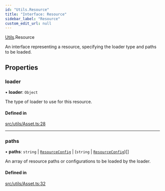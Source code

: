 ```yaml
---
id: "Utils.Resource"
title: "Interface: Resource"
sidebar_label: "Resource"
custom_edit_url: null
---
```


[Utils](../namespaces/Utils.md).Resource

An interface representing a resource, specifying the loader type and paths to be loaded.

## Properties

### loader

• **loader**: `Object`

The type of loader to use for this resource.

#### Defined in

[src/utils/Asset.ts:28](https://github.com/agargaro/three.ez/blob/cf5584f/src/utils/Asset.ts#L28)

___

### paths

• **paths**: `string` \| [`ResourceConfig`](Utils.ResourceConfig.md) \| (`string` \| [`ResourceConfig`](Utils.ResourceConfig.md))[]

An array of resource paths or configurations to be loaded by the loader.

#### Defined in

[src/utils/Asset.ts:32](https://github.com/agargaro/three.ez/blob/cf5584f/src/utils/Asset.ts#L32)
